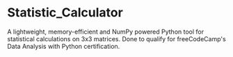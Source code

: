 # Statistic_Calculator
A lightweight, memory-efficient and NumPy powered Python tool for statistical calculations on 3x3 matrices. Done to qualify for freeCodeCamp's Data Analysis with Python certification.

